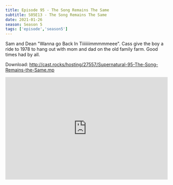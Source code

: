 ```yaml
---
title: Episode 95 - The Song Remains The Same
subtitle: S05E13 - The Song Remains The Same
date: 2021-01-26
season: Season 5
tags: ['episode','season5']
---
```


Sam and Dean "Wanna go Back In Tiiiiiiimmmmmeee". Cass give the boy a ride to 1978 to hang out with mom and dad on the old family farm.  Good times had by all.

Download: http://cast.rocks/hosting/27557/Supernatural-95-The-Song-Remains-the-Same.mp

<iframe src="https://cast.rocks/player/27557/Supernatural-95-The-Song-Remains-the-Same.mp3?episodeTitle=Episode%2095%20-%20The%20Song%20Remains%20the%20Same&podcastTitle=Couple%20of%20Idjits&episodeDate=January%2026th%2C%202021&imageURL=https%3A%2F%2Fcast.rocks%2Fhosting%2F27557%2Ffeeds%2FCAURZ.jpg" style="border: none; min-height: 265px; max-height: 320px; max-width: 558px; min-width: 270px; width: 100%; height: 100%;" scrollbars="no"></iframe>
